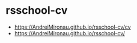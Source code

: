# rsschool-cv
* https://AndreiMironau.github.io/rsschool-cv/cv
* https://AndreiMironau.github.io/rsschool-cv/
